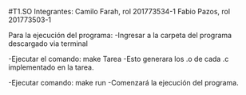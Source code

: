 #T1.SO
Integrantes:
	Camilo Farah, rol 201773534-1
	Fabio Pazos, rol 201773503-1



Para la ejecución del programa:
  -Ingresar a la carpeta del programa descargado via terminal

  -Ejecutar el comando: make Tarea
    -Esto generara los .o de cada .c implementado en la tarea.

  -Ejecutar comando: make run
    -Comenzará la ejecución del programa.


